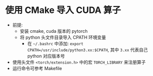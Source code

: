 # 使用 CMake 导入 CUDA 算子

- 前提:
    - 安装 cmake, cuda 版本的 pytorch
    - 将 python 头文件目录导入 CPATH 环境变量
        - 在 `~/.bashrc` 中添加: `export CPATH=/usr/include/python3.xx:$CPATH`, 其中 `3.xx` 代表自己 python 对应版本号
- 使用头文件 `<torch/extension.h>` 中的宏 `TORCH_LIBRARY` 来注册算子
- 运行命令可参考 Makefile
